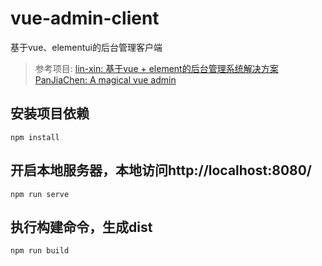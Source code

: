 # vue-admin-client
 基于vue、elementui的后台管理客户端
 >参考项目: [lin-xin: 基于vue + element的后台管理系统解决方案](https://github.com/lin-xin/vue-manage-system.git)
 >[PanJiaChen: A magical vue admin](https://github.com/PanJiaChen/vue-element-admin)	
## 安装项目依赖
```
npm install
```

## 开启本地服务器，本地访问http://localhost:8080/
```
npm run serve
```

## 执行构建命令，生成dist
```
npm run build
```